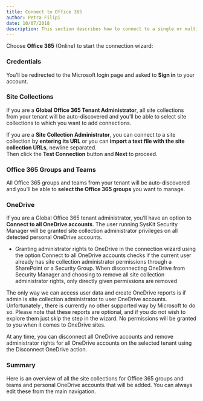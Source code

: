 ```yaml
---  
title: Connect to Office 365
author: Petra Filipi 
date: 10/07/2018 
description: This section describes how to connect to a single or multiple SharePoint Online site collections, Office 365 groups, teams and OneDrive accounts from SysKit Security Manager.
--- 
```

Choose __Office 365__ (Online) to start the connection wizard:

### Credentials
You’ll be redirected to the Microsoft login page and asked to __Sign in__ to your account.
    
### Site Collections
If you are a __Global Office 365 Tenant Administrator__, all site collections from your tenant will be auto-discovered and you’ll be able to select site collections to which you want to add connections.

If you are a __Site Collection Administrator__, you can connect to a site collection by __entering its URL__ or you can __import a text file with the site collection URLs__, newline separated.  
Then click the __Test Connection__ button and __Next__ to proceed.

### Office 365 Groups and Teams
All Office 365 groups and teams from your tenant will be auto-discovered and you’ll be able to __select the Office 365 groups__ you want to manage.

### OneDrive
If you are a Global Office 365 tenant administrator, you’ll have an option to __Connect to all OneDrive accounts__. The user running SysKit Security Manager will be granted site collection administrator privileges on all detected personal OneDrive accounts.

* Granting administrator rights to OneDrive in the connection wizard using the option Connect to all OneDrive accounts checks if the current user already has site collection administrator permissions through a SharePoint or a Security Group. When disconnecting OneDrive from Security Manager and choosing to remove all site collection administrator rights, only directly given permissions are removed

The only way we can access user data and create OneDrive reports is if admin is site collection administrator to user OneDrive accounts. Unfortunately , there is currently no other supported way by Microsoft to do so. Please note that these reports are optional, and if you do not wish to explore them just skip the step in the wizard. No permissions will be granted to you when it comes to OneDrive sites.

At any time, you can disconnect all OneDrive accounts and remove administrator rights for all OneDrive accounts on the selected tenant using the Disconnect OneDrive action.

### Summary
Here is an overview of all the site collections for Office 365 groups and teams and personal OneDrive accounts that will be added. You can always edit these from the main navigation.
